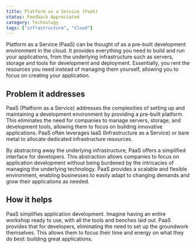 ```yaml
---
title: Platform as a Service (PaaS) 
status: Feedback Appreciated
category: Technology
tags: ["infrastructure", "Cloud"]
---
```


Platform as a Service (PaaS) can be thought of as a pre-built development environment in the cloud. 
It provides everything you need to build and run your applications, from the underlying infrastructure 
such as servers, storage and tools for development and deployment. Essentially, you rent the resources you need instead 
of managing them yourself, allowing you to focus on creating your application.



## Problem it addresses

PaaS (Platform as a Service) addresses the complexities of setting up and maintaining a development environment by providing
a pre-built platform. This eliminates the need for companies to manage servers, storage, and development tools, 
allowing them to focus on building innovative applications. PaaS often leverages IaaS (Infrastructure as a Service) or 
bare metal to allocate dedicated infrastructure resources.

By abstracting away the underlying infrastructure, PaaS offers a simplified interface for developers. 
This abstraction allows companies to focus on application development without being burdened by the intricacies of 
managing the underlying technology. PaaS provides a scalable and flexible environment, enabling businesses to easily adapt 
to changing demands and grow their applications as needed.
 

## How it helps

PaaS simplifies application development. Imagine having an entire workshop ready to use, with all the tools and 
benches laid out. PaaS provides that for developers, eliminating the need to set up the groundwork themselves. 
This allows them to focus their time and energy on what they do best: building great applications.

